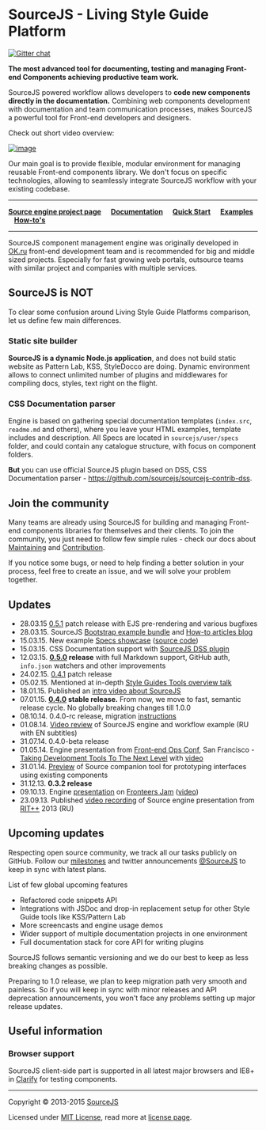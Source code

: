 # SourceJS - Living Style Guide Platform

[![Gitter chat](https://badges.gitter.im/gitterHQ/gitter.png)](https://gitter.im/sourcejs/Source)

**The most advanced tool for documenting, testing and managing Front-end Components achieving productive team work.**

SourceJS powered workflow allows developers to **code new components directly in the documentation.** Combining web components development with documentation and team communication processes, makes SourceJS a powerful tool for Front-end developers and designers.

Check out short video overview:

[![image](http://d.pr/i/7Ax4+)](http://youtu.be/y4KHmX8vCc0)

Our main goal is to provide flexible, modular environment for managing reusable Front-end components library. We don't focus on specific technologies, allowing to seamlessly integrate SourceJS workflow with your existing codebase.

___


[**Source engine project page**](http://sourcejs.com) &nbsp;&nbsp;&nbsp; [**Documentation**](http://sourcejs.com/docs) &nbsp;&nbsp;&nbsp; [**Quick Start**](http://sourcejs.com/docs/base) &nbsp;&nbsp;&nbsp; [**Examples**](http://sourcejs.com/docs/base/#examples) &nbsp;&nbsp;&nbsp;[**How-to's**](https://github.com/sourcejs/blog-howto)

___

SourceJS component management engine was originally developed in [OK.ru](http://corp.mail.ru/en/communications/odnoklassniki) front-end development team and is recommended for big and middle sized projects. Especially for fast growing web portals, outsource teams with similar project and companies with multiple services.

## SourceJS is NOT

To clear some confusion around Living Style Guide Platforms comparison, let us define few main differences.

### Static site builder

**SourceJS is a dynamic Node.js application**, and does not build static website as Pattern Lab, KSS, StyleDocco are doing. Dynamic environment allows to connect unlimited number of plugins and middlewares for compiling docs, styles, text right on the flight.

### CSS Documentation parser

Engine is based on gathering special documentation templates (`index.src`, `readme.md` and others), where you leave your HTML examples, template includes and description. All Specs are located in `sourcejs/user/specs` folder, and could contain any catalogue structure, with focus on component folders.

**But** you can use official SourceJS plugin based on DSS, CSS Documentation parser - https://github.com/sourcejs/sourcejs-contrib-dss.

## Join the community

Many teams are already using SourceJS for building and managing Front-end components libraries for themselves and their clients. To join the community, you just need to follow few simple rules - check our docs about [Maintaining](MAINTAINING.md) and [Contribution](CONTRIBUTING.md).

If you notice some bugs, or need to help finding a better solution in your process, feel free to create an issue, and we will solve your problem together.

## Updates
* 28.03.15 [0.5.1](https://github.com/sourcejs/Source/releases/tag/0.5.1) patch release with EJS pre-rendering and various bugfixes
* 28.03.15. SourceJS [Bootstrap example bundle](https://github.com/sourcejs/example-bootstrap-bundle) and [How-to articles blog](https://github.com/sourcejs/blog-howto)
* 15.03.15. New example [Specs showcase](http://sourcejs.com/specs/) ([source code](https://github.com/sourcejs/example-specs-showcase))
* 15.03.15. CSS Documentation support with [SourceJS DSS plugin](https://github.com/sourcejs/sourcejs-contrib-dss)
* 12.03.15. **[0.5.0](https://github.com/sourcejs/Source/releases/tag/0.5.0) release** with full Markdown support, GitHub auth, `info.json` watchers and other improvements
* 24.02.15. [0.4.1](https://github.com/sourcejs/Source/releases/tag/0.4.1) patch release
* 05.02.15. Mentioned at in-depth [Style Guides Tools overview talk](http://youtu.be/Fr23VpM6wl4ds)
* 18.01.15. Published an [intro video about SourceJS](http://youtu.be/y4KHmX8vCc0)
* 07.01.15. **[0.4.0](https://github.com/sourcejs/Source/releases/tag/0.4.0) stable release.** From now, we move to fast, semantic release cycle. No globally breaking changes till 1.0.0
* 08.10.14. 0.4.0-rc release, migration [instructions](https://github.com/sourcejs/Source/tree/master/docs/migration)
* 01.08.14. [Video review](http://youtu.be/ukFeZnJjrLs?list=PL20zJcC2wnX7RY1CDrKLhSvYxEe6jtMbB) of SourceJS engine and workflow example (RU with EN subtitles)
* 31.07.14. 0.4.0-beta release
* 01.05.14. Engine presentation from [Front-end Ops Conf](http://www.feopsconf.com/), San Francisco - [Taking Development Tools To The Next Level](http://rhr.me/pres/ime/) with [video](https://www.youtube.com/watch?v=cMIad0zl00I)
* 31.01.14. [Preview](http://youtu.be/cefy_U5NU4o) of Source companion tool for prototyping interfaces using existing components
* 31.12.13. **0.3.2 release**
* 09.10.13. Engine [presentation](http://rhr.me/pres/source-min/) on [Fronteers Jam](http://fronteers.nl/congres/2013/jam-session) ([video](https://vimeo.com/77989211))
* 23.09.13. Published [video recording](http://www.youtube.com/watch?v=3HNW5Bru0Ws) of Source engine presentation from [RIT++](http://ritconf.ru/) 2013 (RU)

## Upcoming updates

Respecting open source community, we track all our tasks publicly on GitHub. Follow our [milestones](https://github.com/sourcejs/example-bootstrap-bundle) and twitter announcements [@SourceJS](http://sourcejs.com) to keep in sync with latest plans.

List of few global upcoming features

* Refactored code snippets API
* Integrations with JSDoc and drop-in replacement setup for other Style Guide tools like KSS/Pattern Lab
* More screencasts and engine usage demos
* Wider support of multiple documentation projects in one environment
* Full documentation stack for core API for writing plugins

SourceJS follows semantic versioning and we do our best to keep as less breaking changes as possible.

Preparing to 1.0 release, we plan to keep migration path very smooth and painless. So if you will keep in sync with minor releases and API deprecation announcements, you won't face any problems setting up major release updates.

## Useful information

### Browser support

SourceJS client-side part is supported in all latest major browsers and IE8+ in [Clarify](http://sourcejs.com/docs/clarify) for testing components.

___

Copyright © 2013-2015 [SourceJS](http://sourcejs.com)

Licensed under [MIT License](http://en.wikipedia.org/wiki/MIT_License), read more at [license page](http://github.com/sourcejs/source/wiki/MIT-License).
